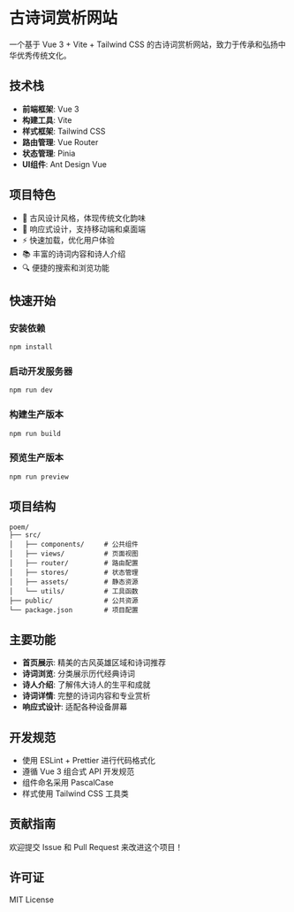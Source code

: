 # 古诗词赏析网站

一个基于 Vue 3 + Vite + Tailwind CSS 的古诗词赏析网站，致力于传承和弘扬中华优秀传统文化。

## 技术栈

- **前端框架**: Vue 3
- **构建工具**: Vite
- **样式框架**: Tailwind CSS
- **路由管理**: Vue Router
- **状态管理**: Pinia
- **UI组件**: Ant Design Vue

## 项目特色

- 🎨 古风设计风格，体现传统文化韵味
- 📱 响应式设计，支持移动端和桌面端
- ⚡ 快速加载，优化用户体验
- 📚 丰富的诗词内容和诗人介绍
- 🔍 便捷的搜索和浏览功能

## 快速开始

### 安装依赖

```bash
npm install
```

### 启动开发服务器

```bash
npm run dev
```

### 构建生产版本

```bash
npm run build
```

### 预览生产版本

```bash
npm run preview
```

## 项目结构

```
poem/
├── src/
│   ├── components/     # 公共组件
│   ├── views/          # 页面视图
│   ├── router/         # 路由配置
│   ├── stores/         # 状态管理
│   ├── assets/         # 静态资源
│   └── utils/          # 工具函数
├── public/             # 公共资源
└── package.json        # 项目配置
```

## 主要功能

- **首页展示**: 精美的古风英雄区域和诗词推荐
- **诗词浏览**: 分类展示历代经典诗词
- **诗人介绍**: 了解伟大诗人的生平和成就
- **诗词详情**: 完整的诗词内容和专业赏析
- **响应式设计**: 适配各种设备屏幕

## 开发规范

- 使用 ESLint + Prettier 进行代码格式化
- 遵循 Vue 3 组合式 API 开发规范
- 组件命名采用 PascalCase
- 样式使用 Tailwind CSS 工具类

## 贡献指南

欢迎提交 Issue 和 Pull Request 来改进这个项目！

## 许可证

MIT License
